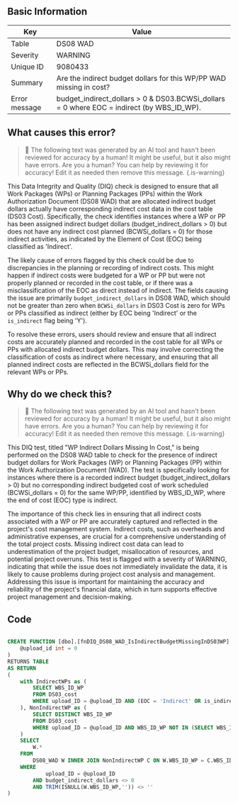 ## Basic Information
| Key         | Value          |
|-------------|----------------|
| Table       | DS08 WAD |
| Severity    | WARNING |
| Unique ID   | 9080433   |
| Summary     | Are the indirect budget dollars for this WP/PP WAD missing in cost? |
| Error message | budget_indirect_dollars > 0 & DS03.BCWSi_dollars = 0 where EOC = indirect (by WBS_ID_WP). |

## What causes this error?

> :robot: The following text was generated by an AI tool and hasn't been reviewed for accuracy by a human! It might be useful, but it also might have errors. Are you a human? You can help by reviewing it for accuracy! Edit it as needed then remove this message.
{.is-warning}

This Data Integrity and Quality (DIQ) check is designed to ensure that all Work Packages (WPs) or Planning Packages (PPs) within the Work Authorization Document (DS08 WAD) that are allocated indirect budget dollars actually have corresponding indirect cost data in the cost table (DS03 Cost). Specifically, the check identifies instances where a WP or PP has been assigned indirect budget dollars (budget_indirect_dollars > 0) but does not have any indirect cost planned (BCWSi_dollars = 0) for those indirect activities, as indicated by the Element of Cost (EOC) being classified as 'Indirect'.

The likely cause of errors flagged by this check could be due to discrepancies in the planning or recording of indirect costs. This might happen if indirect costs were budgeted for a WP or PP but were not properly planned or recorded in the cost table, or if there was a misclassification of the EOC as direct instead of indirect. The fields causing the issue are primarily `budget_indirect_dollars` in DS08 WAD, which should not be greater than zero when `BCWSi_dollars` in DS03 Cost is zero for WPs or PPs classified as indirect (either by EOC being 'Indirect' or the `is_indirect` flag being 'Y').

To resolve these errors, users should review and ensure that all indirect costs are accurately planned and recorded in the cost table for all WPs or PPs with allocated indirect budget dollars. This may involve correcting the classification of costs as indirect where necessary, and ensuring that all planned indirect costs are reflected in the BCWSi_dollars field for the relevant WPs or PPs.
## Why do we check this?

> :robot: The following text was generated by an AI tool and hasn't been reviewed for accuracy by a human! It might be useful, but it also might have errors. Are you a human? You can help by reviewing it for accuracy! Edit it as needed then remove this message.
{.is-warning}

This DIQ test, titled "WP Indirect Dollars Missing In Cost," is being performed on the DS08 WAD table to check for the presence of indirect budget dollars for Work Packages (WP) or Planning Packages (PP) within the Work Authorization Document (WAD). The test is specifically looking for instances where there is a recorded indirect budget (budget_indirect_dollars > 0) but no corresponding indirect budgeted cost of work scheduled (BCWSi_dollars = 0) for the same WP/PP, identified by WBS_ID_WP, where the end of cost (EOC) type is indirect.

The importance of this check lies in ensuring that all indirect costs associated with a WP or PP are accurately captured and reflected in the project's cost management system. Indirect costs, such as overheads and administrative expenses, are crucial for a comprehensive understanding of the total project costs. Missing indirect cost data can lead to underestimation of the project budget, misallocation of resources, and potential project overruns. This test is flagged with a severity of WARNING, indicating that while the issue does not immediately invalidate the data, it is likely to cause problems during project cost analysis and management. Addressing this issue is important for maintaining the accuracy and reliability of the project's financial data, which in turn supports effective project management and decision-making.
## Code

```sql

CREATE FUNCTION [dbo].[fnDIQ_DS08_WAD_IsIndirectBudgetMissingInDS03WP] (
	@upload_id int = 0
)
RETURNS TABLE
AS RETURN
(
	with IndirectWPs as (
		SELECT WBS_ID_WP
		FROM DS03_cost
		WHERE upload_ID = @upload_ID AND (EOC = 'Indirect' OR is_indirect = 'Y') AND BCWSi_dollars <> 0 AND TRIM(ISNULL(WBS_ID_WP,'')) <> ''
	), NonIndirectWP as (
		SELECT DISTINCT WBS_ID_WP
		FROM DS03_cost
		WHERE upload_ID = @upload_ID AND WBS_ID_WP NOT IN (SELECT WBS_ID_WP FROM IndirectWPs)
	)
	SELECT 
		W.*
	FROM
		DS08_WAD W INNER JOIN NonIndirectWP C ON W.WBS_ID_WP = C.WBS_ID_WP
	WHERE
			upload_ID = @upload_ID  
		AND budget_indirect_dollars <> 0
		AND TRIM(ISNULL(W.WBS_ID_WP,'')) <> ''
)
```
